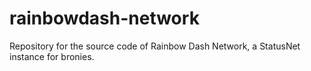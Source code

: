 rainbowdash-network
===================

Repository for the source code of Rainbow Dash Network, a StatusNet instance for bronies.